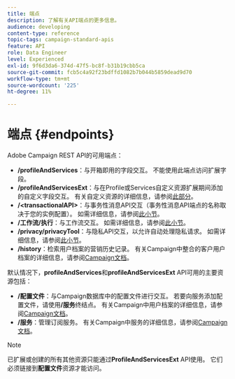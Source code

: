 ```yaml
---
title: 端点
description: 了解有关API端点的更多信息。
audience: developing
content-type: reference
topic-tags: campaign-standard-apis
feature: API
role: Data Engineer
level: Experienced
exl-id: 9f6d3da6-374d-47f5-bc8f-b31b19cbb5ca
source-git-commit: fcb5c4a92f23bdffd1082b7b044b5859dead9d70
workflow-type: tm+mt
source-wordcount: '225'
ht-degree: 11%

---
```


# 端点 {#endpoints}

Adobe Campaign REST API的可用端点：

* **/profileAndServices**：与开箱即用的字段交互。 不能使用此端点访问扩展字段。
* **/profileAndServicesExt**：与在Profile或Services自定义资源扩展期间添加的自定义字段交互。 有关自定义资源的详细信息，请参阅[此部分](../../api/using/custom-resources.md)。
* **/&lt;transactionalAPI>**：与事务性消息API交互（事务性消息API端点的名称取决于您的实例配置）。 如需详细信息，请参阅[此小节](../../api/using/managing-transactional-messages.md)。
* **/工作流/执行**：与工作流交互。 如需详细信息，请参阅[此小节](../../api/using/controlling-a-workflow.md)。
* **/privacy/privacyTool**：与隐私API交互，以允许自动处理隐私请求。 如需详细信息，请参阅[此小节](../../api/using/creating-a-privacy-request.md)。
* **/history**：检索用户档案的营销历史记录。 有关Campaign中整合的客户用户档案的详细信息，请参阅[Campaign文档](https://helpx.adobe.com/campaign/standard/audiences/using/integrated-customer-profile.html)。

默认情况下，**profileAndServices**&#x200B;和&#x200B;**profileAndServicesExt** API可用的主要资源包括：

* **/配置文件**：与Campaign数据库中的配置文件进行交互。 若要向服务添加配置文件，请使用&#x200B;**/服务**&#x200B;终结点。 有关Campaign中用户档案的详细信息，请参阅[Campaign文档](https://helpx.adobe.com/campaign/standard/audiences/using/about-profiles.html)。
* **/服务**：管理订阅服务。 有关Campaign中服务的详细信息，请参阅[Campaign文档](https://helpx.adobe.com/campaign/standard/audiences/using/creating-a-service.html)。

>[!NOTE]
>
>已扩展或创建的所有其他资源只能通过&#x200B;**ProfileAndServicesExt** API使用。 它们必须链接到&#x200B;**配置文件**&#x200B;资源才能访问。
